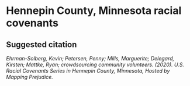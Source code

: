 # Hennepin County, Minnesota racial covenants

## Suggested citation

*Ehrman-Solberg, Kevin; Petersen, Penny; Mills, Marguerite; Delegard, Kirsten; Mattke, Ryan; crowdsourcing community volunteers. (2020). U.S. Racial Covenants Series in Hennepin County, Minnesota, Hosted by Mapping Prejudice.*
